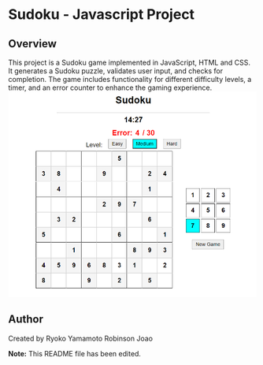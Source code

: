 # Sudoku - Javascript Project

## Overview

This project is a Sudoku game implemented in JavaScript, HTML and CSS. It generates a Sudoku puzzle, validates user input, and checks for completion. The game includes functionality for different difficulty levels, a timer, and an error counter to enhance the gaming experience.
![alt text](sudoku.png)

## Author

Created by Ryoko Yamamoto
Robinson
Joao

**Note:** This README file has been edited.
